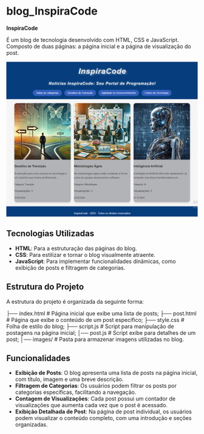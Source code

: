 # blog_InspiraCode

**InspiraCode** 

É um blog de tecnologia desenvolvido com HTML, CSS e JavaScript.  
Composto de duas páginas: a página inicial e a página de visualização do post.

![Blog InspiraCode](image.png)

## Tecnologias Utilizadas

- **HTML**: Para a estruturação das páginas do blog.
- **CSS**: Para estilizar e tornar o blog visualmente atraente.
- **JavaScript**: Para implementar funcionalidades dinâmicas, como exibição de posts e filtragem de categorias.

## Estrutura do Projeto

A estrutura do projeto é organizada da seguinte forma:

├── index.html # Página inicial que exibe uma lista de posts;
├── post.html # Página que exibe o conteúdo de um post específico;
├── style.css # Folha de estilo do blog;
├── script.js # Script para manipulação de postagens na página inicial;
│── post.js # Script exibe para detalhes de um post;
│── images/ # Pasta para armazenar imagens utilizadas no blog.

## Funcionalidades

- **Exibição de Posts**: O blog apresenta uma lista de posts na página inicial, com título, imagem e uma breve descrição.
- **Filtragem de Categorias**: Os usuários podem filtrar os posts por categorias específicas, facilitando a navegação.
- **Contagem de Visualizações**: Cada post possui um contador de visualizações que aumenta cada vez que o post é acessado.
- **Exibição Detalhada de Post**: Na página de post individual, os usuários podem visualizar o conteúdo completo, com uma introdução e seções organizadas.
